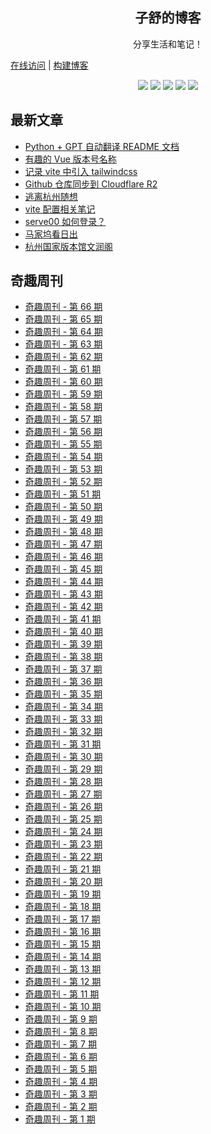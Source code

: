 <h2 align="center"> 子舒的博客 </h2>
<p align="center"> 分享生活和笔记！</p>

[在线访问](https://zishu.me) | 
[构建博客](./BUILD.md) 

<p align="center">
<img src="https://img.shields.io/github/last-commit/dlzmoe/blog">
<img src="https://img.shields.io/github/commit-activity/t/dlzmoe/blog">
<img src="https://img.shields.io/github/forks/dlzmoe/blog?style=flat">
<img src="https://img.shields.io/github/stars/dlzmoe/blog?style=flat">
<img src="https://img.shields.io/github/license/dlzmoe/blog">
</p>

## 最新文章

<!-- START -->
- [Python + GPT 自动翻译 README 文档](https://zishu.me/blog/239.html/)
- [有趣的 Vue 版本号名称](https://zishu.me/blog/238.html/)
- [记录 vite 中引入 tailwindcss](https://zishu.me/blog/237.html/)
- [Github 仓库同步到 Cloudflare R2](https://zishu.me/blog/236.html/)
- [逃离杭州随想](https://zishu.me/blog/235.html/)
- [vite 配置相关笔记](https://zishu.me/blog/234.html/)
- [serve00 如何登录？](https://zishu.me/blog/233.html/)
- [马家坞看日出](https://zishu.me/blog/232.html/)
- [杭州国家版本馆文润阁](https://zishu.me/blog/231.html/)
<!-- END -->

## 奇趣周刊

<!-- WEEKLY -->
- [奇趣周刊 - 第 66 期](https://zishu.me/blog/weekly-66.html/)
- [奇趣周刊 - 第 65 期](https://zishu.me/blog/weekly-65.html/)
- [奇趣周刊 - 第 64 期](https://zishu.me/blog/weekly-64.html/)
- [奇趣周刊 - 第 63 期](https://zishu.me/blog/weekly-63.html/)
- [奇趣周刊 - 第 62 期](https://zishu.me/blog/weekly-62.html/)
- [奇趣周刊 - 第 61 期](https://zishu.me/blog/weekly-61.html/)
- [奇趣周刊 - 第 60 期](https://zishu.me/blog/weekly-60.html/)
- [奇趣周刊 - 第 59 期](https://zishu.me/blog/weekly-59.html/)
- [奇趣周刊 - 第 58 期](https://zishu.me/blog/weekly-58.html/)
- [奇趣周刊 - 第 57 期](https://zishu.me/blog/weekly-57.html/)
- [奇趣周刊 - 第 56 期](https://zishu.me/blog/weekly-56.html/)
- [奇趣周刊 - 第 55 期](https://zishu.me/blog/weekly-55.html/)
- [奇趣周刊 - 第 54 期](https://zishu.me/blog/weekly-54.html/)
- [奇趣周刊 - 第 53 期](https://zishu.me/blog/weekly-53.html/)
- [奇趣周刊 - 第 52 期](https://zishu.me/blog/weekly-52.html/)
- [奇趣周刊 - 第 51 期](https://zishu.me/blog/weekly-51.html/)
- [奇趣周刊 - 第 50 期](https://zishu.me/blog/weekly-50.html/)
- [奇趣周刊 - 第 49 期](https://zishu.me/blog/weekly-49.html/)
- [奇趣周刊 - 第 48 期](https://zishu.me/blog/weekly-48.html/)
- [奇趣周刊 - 第 47 期](https://zishu.me/blog/weekly-47.html/)
- [奇趣周刊 - 第 46 期](https://zishu.me/blog/weekly-46.html/)
- [奇趣周刊 - 第 45 期](https://zishu.me/blog/weekly-45.html/)
- [奇趣周刊 - 第 44 期](https://zishu.me/blog/weekly-44.html/)
- [奇趣周刊 - 第 43 期](https://zishu.me/blog/weekly-43.html/)
- [奇趣周刊 - 第 42 期](https://zishu.me/blog/weekly-42.html/)
- [奇趣周刊 - 第 41 期](https://zishu.me/blog/weekly-41.html/)
- [奇趣周刊 - 第 40 期](https://zishu.me/blog/weekly-40.html/)
- [奇趣周刊 - 第 39 期](https://zishu.me/blog/weekly-39.html/)
- [奇趣周刊 - 第 38 期](https://zishu.me/blog/weekly-38.html/)
- [奇趣周刊 - 第 37 期](https://zishu.me/blog/weekly-37.html/)
- [奇趣周刊 - 第 36 期](https://zishu.me/blog/weekly-36.html/)
- [奇趣周刊 - 第 35 期](https://zishu.me/blog/weekly-35.html/)
- [奇趣周刊 - 第 34 期](https://zishu.me/blog/weekly-34.html/)
- [奇趣周刊 - 第 33 期](https://zishu.me/blog/weekly-33.html/)
- [奇趣周刊 - 第 32 期](https://zishu.me/blog/weekly-32.html/)
- [奇趣周刊 - 第 31 期](https://zishu.me/blog/weekly-31.html/)
- [奇趣周刊 - 第 30 期](https://zishu.me/blog/weekly-30.html/)
- [奇趣周刊 - 第 29 期](https://zishu.me/blog/weekly-29.html/)
- [奇趣周刊 - 第 28 期](https://zishu.me/blog/weekly-28.html/)
- [奇趣周刊 - 第 27 期](https://zishu.me/blog/weekly-27.html/)
- [奇趣周刊 - 第 26 期](https://zishu.me/blog/weekly-26.html/)
- [奇趣周刊 - 第 25 期](https://zishu.me/blog/weekly-25.html/)
- [奇趣周刊 - 第 24 期](https://zishu.me/blog/weekly-24.html/)
- [奇趣周刊 - 第 23 期](https://zishu.me/blog/weekly-23.html/)
- [奇趣周刊 - 第 22 期](https://zishu.me/blog/weekly-22.html/)
- [奇趣周刊 - 第 21 期](https://zishu.me/blog/weekly-21.html/)
- [奇趣周刊 - 第 20 期](https://zishu.me/blog/weekly-20.html/)
- [奇趣周刊 - 第 19 期](https://zishu.me/blog/weekly-19.html/)
- [奇趣周刊 - 第 18 期](https://zishu.me/blog/weekly-18.html/)
- [奇趣周刊 - 第 17 期](https://zishu.me/blog/weekly-17.html/)
- [奇趣周刊 - 第 16 期](https://zishu.me/blog/weekly-16.html/)
- [奇趣周刊 - 第 15 期](https://zishu.me/blog/weekly-15.html/)
- [奇趣周刊 - 第 14 期](https://zishu.me/blog/weekly-14.html/)
- [奇趣周刊 - 第 13 期](https://zishu.me/blog/weekly-13.html/)
- [奇趣周刊 - 第 12 期](https://zishu.me/blog/weekly-12.html/)
- [奇趣周刊 - 第 11 期](https://zishu.me/blog/weekly-11.html/)
- [奇趣周刊 - 第 10 期](https://zishu.me/blog/weekly-10.html/)
- [奇趣周刊 - 第 9 期](https://zishu.me/blog/weekly-9.html/)
- [奇趣周刊 - 第 8 期](https://zishu.me/blog/weekly-8.html/)
- [奇趣周刊 - 第 7 期](https://zishu.me/blog/weekly-7.html/)
- [奇趣周刊 - 第 6 期](https://zishu.me/blog/weekly-6.html/)
- [奇趣周刊 - 第 5 期](https://zishu.me/blog/weekly-5.html/)
- [奇趣周刊 - 第 4 期](https://zishu.me/blog/weekly-4.html/)
- [奇趣周刊 - 第 3 期](https://zishu.me/blog/weekly-3.html/)
- [奇趣周刊 - 第 2 期](https://zishu.me/blog/weekly-2.html/)
- [奇趣周刊 - 第 1 期](https://zishu.me/blog/weekly-1.html/)
<!-- WEEKLY -->